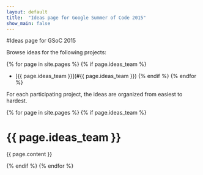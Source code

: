 ```yaml
---
layout: default
title:  "Ideas page for Google Summer of Code 2015"
show_main: false
---
```


#Ideas page for GSoC 2015


Browse ideas for the following projects:

{% for page in site.pages %}
{% if page.ideas_team %} 
* [{{ page.ideas_team }}](#{{ page.ideas_team }})
{% endif %}
{% endfor %}

For each participating project, the ideas are organized from easiest to hardest.

{% for page in site.pages %}
{% if page.ideas_team %} 


# <a name="{{ page.ideas_team }}"></a>{{ page.ideas_team }}

{{ page.content }}  

{% endif %}
{% endfor %}